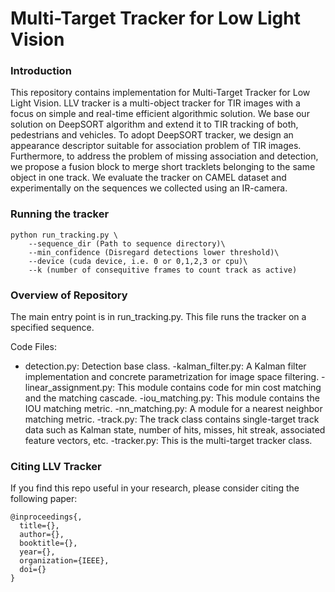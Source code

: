 # Multi-Target Tracker for Low Light Vision

### Introduction

This repository contains implementation for Multi-Target Tracker for Low Light Vision. LLV tracker is a multi-object tracker for TIR images with a focus on simple and
real-time efficient algorithmic solution. We base our solution on DeepSORT algorithm and extend it to TIR tracking of both, pedestrians and vehicles. To adopt DeepSORT tracker,
we design an appearance descriptor suitable for association problem of TIR images. Furthermore, to address the problem of missing association and detection, we propose a fusion block to
merge short tracklets belonging to the same object in one track. We evaluate the tracker on CAMEL dataset and experimentally on the sequences we collected using an IR-camera.

### Running the tracker
``` 
python run_tracking.py \
    --sequence_dir (Path to sequence directory)\
    --min_confidence (Disregard detections lower threshold)\
    --device (cuda device, i.e. 0 or 0,1,2,3 or cpu)\
    --k (number of consequitive frames to count track as active)
```


### Overview of Repository

The main entry point is in run_tracking.py. This file runs the tracker on a specified sequence.

Code Files:

- detection.py: Detection base class.
-kalman_filter.py: A Kalman filter implementation and concrete parametrization for image space filtering.
-linear_assignment.py: This module contains code for min cost matching and the matching cascade.
-iou_matching.py: This module contains the IOU matching metric.
-nn_matching.py: A module for a nearest neighbor matching metric.
-track.py: The track class contains single-target track data such as Kalman state, number of hits, misses, hit streak, associated feature vectors, etc.
-tracker.py: This is the multi-target tracker class.

### Citing LLV Tracker
If you find this repo useful in your research, please consider citing the following paper:
``` 
@inproceedings{,
  title={},
  author={},
  booktitle={},
  year={},
  organization={IEEE},
  doi={}
}
``` 
